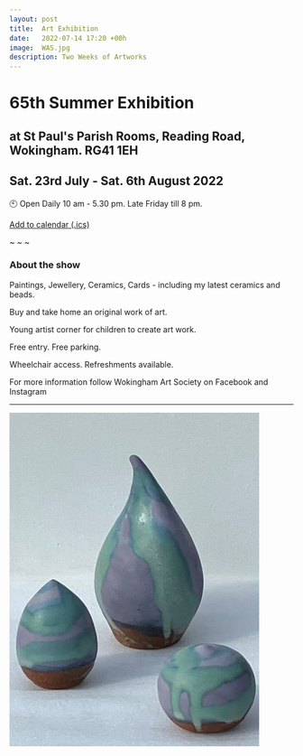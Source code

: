 ```yaml
---
layout: post
title:  Art Exhibition
date:   2022-07-14 17:20 +00h
image:  WAS.jpg
description: Two Weeks of Artworks
---
```


# 65th Summer Exhibition

## at St Paul's Parish Rooms, Reading Road, Wokingham. RG41 1EH

## Sat. 23rd July - Sat. 6th August 2022

🕙 Open Daily 10 am - 5.30 pm. Late Friday till 8 pm.

[Add to calendar (.ics)](/calendar/wat.ics)

~ ~ ~

### About the show

Paintings, Jewellery, Ceramics, Cards - including my latest ceramics and beads.

Buy and take home an original work of art.

Young artist corner for children to create art work.

Free entry. Free parking. 

Wheelchair access. Refreshments available.

For more information follow Wokingham Art Society on Facebook and Instagram

----

![Evolution](/images/Evolution.jpg)
